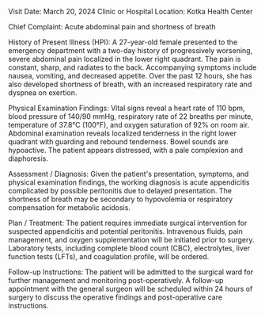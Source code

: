  Visit Date: March 20, 2024
Clinic or Hospital Location: Kotka Health Center

Chief Complaint: Acute abdominal pain and shortness of breath

History of Present Illness (HPI): A 27-year-old female presented to the emergency department with a two-day history of progressively worsening, severe abdominal pain localized in the lower right quadrant. The pain is constant, sharp, and radiates to the back. Accompanying symptoms include nausea, vomiting, and decreased appetite. Over the past 12 hours, she has also developed shortness of breath, with an increased respiratory rate and dyspnea on exertion.

Physical Examination Findings: Vital signs reveal a heart rate of 110 bpm, blood pressure of 140/90 mmHg, respiratory rate of 22 breaths per minute, temperature of 37.8°C (100°F), and oxygen saturation of 92% on room air. Abdominal examination reveals localized tenderness in the right lower quadrant with guarding and rebound tenderness. Bowel sounds are hypoactive. The patient appears distressed, with a pale complexion and diaphoresis.

Assessment / Diagnosis: Given the patient's presentation, symptoms, and physical examination findings, the working diagnosis is acute appendicitis complicated by possible peritonitis due to delayed presentation. The shortness of breath may be secondary to hypovolemia or respiratory compensation for metabolic acidosis.

Plan / Treatment: The patient requires immediate surgical intervention for suspected appendicitis and potential peritonitis. Intravenous fluids, pain management, and oxygen supplementation will be initiated prior to surgery. Laboratory tests, including complete blood count (CBC), electrolytes, liver function tests (LFTs), and coagulation profile, will be ordered.

Follow-up Instructions: The patient will be admitted to the surgical ward for further management and monitoring post-operatively. A follow-up appointment with the general surgeon will be scheduled within 24 hours of surgery to discuss the operative findings and post-operative care instructions.